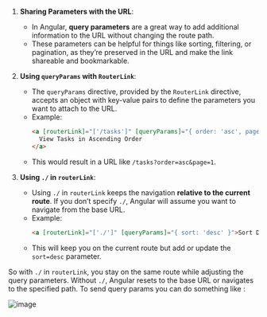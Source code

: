 
1. **Sharing Parameters with the URL**:
   - In Angular, **query parameters** are a great way to add additional information to the URL without changing the route path.
   - These parameters can be helpful for things like sorting, filtering, or pagination, as they’re preserved in the URL and make the link shareable and bookmarkable.

2. **Using `queryParams` with `RouterLink`**:
   - The `queryParams` directive, provided by the `RouterLink` directive, accepts an object with key-value pairs to define the parameters you want to attach to the URL.
   - Example:
     ```html
     <a [routerLink]="['/tasks']" [queryParams]="{ order: 'asc', page: 1 }">
       View Tasks in Ascending Order
     </a>
     ```
   - This would result in a URL like `/tasks?order=asc&page=1`.

3. **Using `./` in `routerLink`**:
   - Using `./` in `routerLink` keeps the navigation **relative to the current route**. If you don’t specify `./`, Angular will assume you want to navigate from the base URL.
   - Example:
     ```html
     <a [routerLink]="['./']" [queryParams]="{ sort: 'desc' }">Sort Descending</a>
     ```
   - This will keep you on the current route but add or update the `sort=desc` parameter.

So with `./` in `routerLink`, you stay on the same route while adjusting the query parameters. Without `./`, Angular resets to the base URL or navigates to the specified path.
To send query params you can do something like :

![image](https://github.com/user-attachments/assets/e432420b-2b2b-4da7-8dd3-f8a143b7d137)
